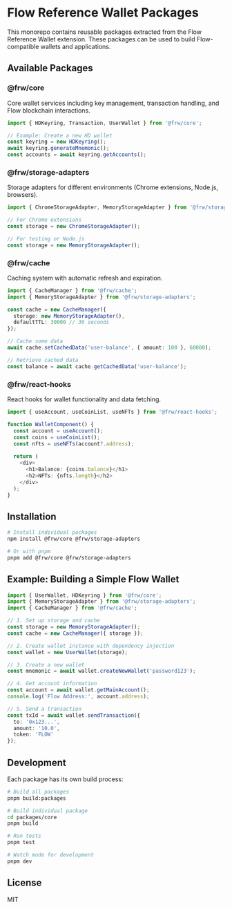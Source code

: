 # Flow Reference Wallet Packages

This monorepo contains reusable packages extracted from the Flow Reference Wallet extension. These packages can be used to build Flow-compatible wallets and applications.

## Available Packages

### @frw/core
Core wallet services including key management, transaction handling, and Flow blockchain interactions.

```typescript
import { HDKeyring, Transaction, UserWallet } from '@frw/core';

// Example: Create a new HD wallet
const keyring = new HDKeyring();
await keyring.generateMnemonic();
const accounts = await keyring.getAccounts();
```

### @frw/storage-adapters
Storage adapters for different environments (Chrome extensions, Node.js, browsers).

```typescript
import { ChromeStorageAdapter, MemoryStorageAdapter } from '@frw/storage-adapters';

// For Chrome extensions
const storage = new ChromeStorageAdapter();

// For testing or Node.js
const storage = new MemoryStorageAdapter();
```

### @frw/cache
Caching system with automatic refresh and expiration.

```typescript
import { CacheManager } from '@frw/cache';
import { MemoryStorageAdapter } from '@frw/storage-adapters';

const cache = new CacheManager({
  storage: new MemoryStorageAdapter(),
  defaultTTL: 30000 // 30 seconds
});

// Cache some data
await cache.setCachedData('user-balance', { amount: 100 }, 60000);

// Retrieve cached data
const balance = await cache.getCachedData('user-balance');
```

### @frw/react-hooks
React hooks for wallet functionality and data fetching.

```typescript
import { useAccount, useCoinList, useNFTs } from '@frw/react-hooks';

function WalletComponent() {
  const account = useAccount();
  const coins = useCoinList();
  const nfts = useNFTs(account?.address);
  
  return (
    <div>
      <h1>Balance: {coins.balance}</h1>
      <h2>NFTs: {nfts.length}</h2>
    </div>
  );
}
```

## Installation

```bash
# Install individual packages
npm install @frw/core @frw/storage-adapters

# Or with pnpm
pnpm add @frw/core @frw/storage-adapters
```

## Example: Building a Simple Flow Wallet

```typescript
import { UserWallet, HDKeyring } from '@frw/core';
import { MemoryStorageAdapter } from '@frw/storage-adapters';
import { CacheManager } from '@frw/cache';

// 1. Set up storage and cache
const storage = new MemoryStorageAdapter();
const cache = new CacheManager({ storage });

// 2. Create wallet instance with dependency injection
const wallet = new UserWallet(storage);

// 3. Create a new wallet
const mnemonic = await wallet.createNewWallet('password123');

// 4. Get account information
const account = await wallet.getMainAccount();
console.log('Flow Address:', account.address);

// 5. Send a transaction
const txId = await wallet.sendTransaction({
  to: '0x123...',
  amount: '10.0',
  token: 'FLOW'
});
```

## Development

Each package has its own build process:

```bash
# Build all packages
pnpm build:packages

# Build individual package
cd packages/core
pnpm build

# Run tests
pnpm test

# Watch mode for development
pnpm dev
```

## License

MIT